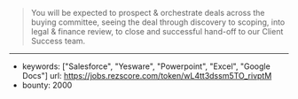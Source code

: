 >You will be expected to prospect & orchestrate deals across the buying committee, seeing the deal through discovery to scoping, into legal & finance review, to close and successful hand-off to our Client Success team.
------
- keywords: ["Salesforce", "Yesware", "Powerpoint", "Excel", "Google Docs"]
url: https://jobs.rezscore.com/token/wL4tt3dssm5TO_rivptM
- bounty: 2000
